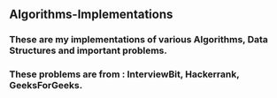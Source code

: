 ## Algorithms-Implementations
### These are my implementations of various Algorithms, Data Structures and important problems.
### These problems are from : InterviewBit, Hackerrank, GeeksForGeeks.
